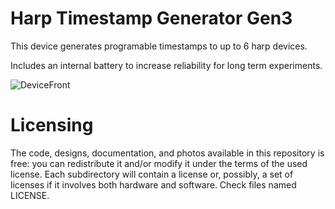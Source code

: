# Harp Timestamp Generator Gen3

This device generates programable timestamps to up to 6 harp devices.

Includes an internal battery to increase reliability for long term experiments.

![DeviceFront](Pics/timestamp_generator_front.jpg)

# Licensing

The code, designs, documentation, and photos available in this repository is free: you can redistribute it and/or modify it under the terms of the used license.
Each subdirectory will contain a license or, possibly, a set of licenses if it involves both hardware and software. Check files named LICENSE.